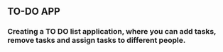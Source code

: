 ## TO-DO APP

### Creating a TO DO list application, where you can add tasks, remove tasks and assign tasks to different people.
